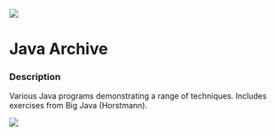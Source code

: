 ![](https://github.com/Lylio/image-repo/blob/master/logos/java.png?raw=true)
# Java Archive

### Description
Various Java programs demonstrating a range of techniques. Includes exercises from Big Java (Horstmann).

![](https://github.com/Lylio/image-repo/blob/master/book-covers/big-java.png?raw=true)
